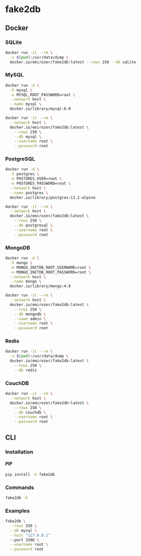 # fake2db

## Docker

### SQLite

```sh
docker run -it --rm \
  -v $(pwd):/usr/data/dump \
  docker.io/emirozer/fake2db:latest --rows 250 --db sqlite
```

### MySQL

```sh
docker run -d \
  -h mysql \
  -e MYSQL_ROOT_PASSWORD=root \
  --network host \
  --name mysql \
  docker.io/library/mysql:8.0
```

```sh
docker run -it --rm \
  --network host \
  docker.io/emirozer/fake2db:latest \
    --rows 250 \
    --db mysql \
    --username root \
    --password root
```

### PostgreSQL

```sh
docker run -d \
  -h postgres \
  -e POSTGRES_USER=root \
  -e POSTGRES_PASSWORD=root \
  --network host \
  --name postgres \
  docker.io/library/postgres:11.2-alpine
```

```sh
docker run -it --rm \
  --network host \
  docker.io/emirozer/fake2db:latest \
    --rows 250 \
    --db postgresql \
    --username root \
    --password root
```

### MongoDB

```sh
docker run -d \
  -h mongo \
  -e MONGO_INITDB_ROOT_USERNAME=root \
  -e MONGO_INITDB_ROOT_PASSWORD=root \
  --network host \
  --name mongo \
  docker.io/library/mongo:4.0
```

```sh
docker run -it --rm \
  --network host \
  docker.io/emirozer/fake2db:latest \
    --rows 250 \
    --db mongodb \
    --name admin \
    --username root \
    --password root
```

### Redis

```sh
docker run -it --rm \
  -v $(pwd):/usr/data/dump \
  docker.io/emirozer/fake2db:latest \
    --rows 250 \
    --db redis
```

### CouchDB

```sh
docker run -it --rm \
  --network host \
  docker.io/emirozer/fake2db:latest \
    --rows 250 \
    --db couchdb \
    --username root \
    --password root
```

## CLI

### Installation

#### PIP

```sh
pip install -U fake2db
```

### Commands

```sh
fake2db -h
```

### Examples

```sh
fake2db \
  --rows 250 \
  --db mysql \
  --host "127.0.0.1"
  --port 3306 \
  --username root \
  --password root
```
